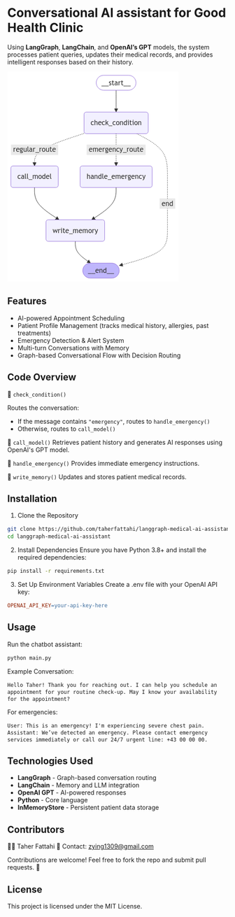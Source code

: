 # Conversational AI assistant for Good Health Clinic

Using <b>LangGraph</b>, <b>LangChain</b>, and <b>OpenAI’s GPT</b> models, the system processes patient queries, updates their medical records, and provides intelligent responses based on their history.

<img src="image/my_graph.png">

## Features
- AI-powered Appointment Scheduling
- Patient Profile Management (tracks medical history, allergies, past treatments)
- Emergency Detection & Alert System
- Multi-turn Conversations with Memory
- Graph-based Conversational Flow with Decision Routing

## Code Overview
🔹 ```check_condition()```

Routes the conversation:

- If the message contains ```"emergency"```, routes to ```handle_emergency()```
- Otherwise, routes to ```call_model()```

🔹 ```call_model()```
Retrieves patient history and generates AI responses using OpenAI's GPT model.

🔹 ```handle_emergency()```
Provides immediate emergency instructions.

🔹 ```write_memory()```
Updates and stores patient medical records.

## Installation
1) Clone the Repository
```bash 
git clone https://github.com/taherfattahi/langgraph-medical-ai-assistant
cd langgraph-medical-ai-assistant
```
2) Install Dependencies
Ensure you have Python 3.8+ and install the required dependencies:

```bash
pip install -r requirements.txt
```
3) Set Up Environment Variables
Create a .env file with your OpenAI API key:

```makefile
OPENAI_API_KEY=your-api-key-here
```

## Usage
Run the chatbot assistant:

```bash
python main.py
```

Example Conversation:
```plaintext
Hello Taher! Thank you for reaching out. I can help you schedule an appointment for your routine check-up. May I know your availability for the appointment?
```
For emergencies:

```plaintext
User: This is an emergency! I'm experiencing severe chest pain.
Assistant: We’ve detected an emergency. Please contact emergency services immediately or call our 24/7 urgent line: +43 00 00 00.
```

## Technologies Used
- <b>LangGraph</b> - Graph-based conversation routing
- <b>LangChain</b> - Memory and LLM integration
- <b>OpenAI GPT</b> - AI-powered responses
- <b>Python</b> - Core language
- <b>InMemoryStore</b> - Persistent patient data storage

## Contributors
👨‍💻 Taher Fattahi
📧 Contact: zying1309@gmail.com

Contributions are welcome! Feel free to fork the repo and submit pull requests. 🚀

## License
This project is licensed under the MIT License.
